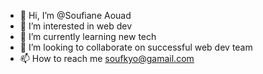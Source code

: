 - 👋 Hi, I’m @Soufiane Aouad
- 👀 I’m interested in web dev
- 🌱 I’m currently learning new tech
- 💞️ I’m looking to collaborate on successful web dev team
- 📫 How to reach me soufkyo@gamail.com

<!---
soufkyo/soufkyo is a ✨ special ✨ repository because its `README.md` (this file) appears on your GitHub profile.
You can click the Preview link to take a look at your changes.
--->
